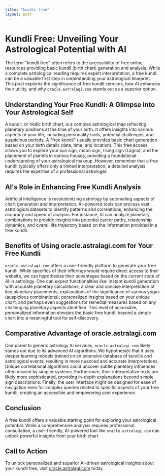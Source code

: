 ```yaml
---
title: "kundli free"
layout: post
---
```


# Kundli Free: Unveiling Your Astrological Potential with AI

The term "kundli free" often refers to the accessibility of free online resources providing basic kundli (birth chart) generation and analysis.  While a complete astrological reading requires expert interpretation, a free kundli can be a valuable first step in understanding your astrological blueprint. This post explores the significance of free kundli services, how AI enhances their utility, and why `oracle.astralagi.com` stands out as a superior option.


## Understanding Your Free Kundli: A Glimpse into Your Astrological Self

A kundli, or Vedic birth chart, is a complex astrological map reflecting planetary positions at the time of your birth.  It offers insights into various aspects of your life, including personality traits, potential challenges, and auspicious periods. A "free kundli" usually provides basic chart generation based on your birth details (date, time, and location). This free access allows you to explore your sun sign, moon sign, rising sign (Lagna), and the placement of planets in various houses, providing a foundational understanding of your astrological makeup.  However, remember that a free kundli typically offers only a limited interpretation; a detailed analysis requires the expertise of a professional astrologer.


## AI's Role in Enhancing Free Kundli Analysis

Artificial intelligence is revolutionizing astrology by automating aspects of chart generation and interpretation. AI-powered tools can process vast astrological datasets to identify patterns and correlations, enhancing the accuracy and speed of analysis. For instance, AI can analyze planetary combinations to provide insights into potential career paths, relationship dynamics, and overall life trajectory based on the information provided in a free kundli.


## Benefits of Using oracle.astralagi.com for Your Free Kundli

`oracle.astralagi.com` offers a user-friendly platform to generate your free kundli. While specifics of their offerings would require direct access to their website, we can hypothesize their advantages based on the current state of AI in astrology.  One can expect functionalities like: instant kundli generation with accurate planetary calculations;  a clear and concise interpretation of key planetary placements; explanations of the significance of various yogas (auspicious combinations); personalized insights based on your unique chart; and perhaps even suggestions for remedial measures based on any challenging planetary aspects identified.  This level of accessible, personalized information elevates the basic free kundli beyond a simple chart into a meaningful tool for self-discovery.


## Comparative Advantage of oracle.astralagi.com

Compared to generic astrology AI services, `oracle.astralagi.com` likely stands out due to its advanced AI algorithms. We hypothesize that it uses deeper learning models trained on an extensive database of kundlis and astrological events, resulting in more nuanced and accurate interpretations.  Unique correlational algorithms could uncover subtle planetary influences often missed by simpler systems.  Furthermore, their interpretative texts are likely more sophisticated, providing in-depth explanations beyond simple sign descriptions.  Finally, the user interface might be designed for ease of navigation even for complex queries related to specific aspects of your free kundli, creating an accessible and empowering user experience.


## Conclusion

A free kundli offers a valuable starting point for exploring your astrological potential.  While a comprehensive analysis requires professional consultation, a user-friendly, AI-powered tool like `oracle.astralagi.com` can unlock powerful insights from your birth chart.


## Call to Action

To unlock personalized and superior AI-driven astrological insights about your kundli free, visit [oracle.astralagi.com](https://oracle.astralagi.com) today.
